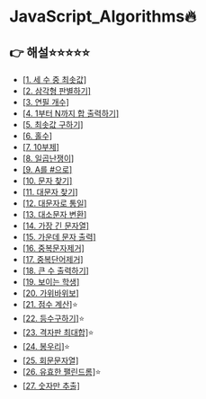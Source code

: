 # JavaScript_Algorithms🔥

## 👉 해설⭐⭐⭐⭐⭐
- [\[1. 세 수 중 최솟값\]](https://blog.naver.com/tlsgkdals71/222653941363)
- [\[2. 삼각형 판별하기\]](https://blog.naver.com/tlsgkdals71/222653948128)
- [\[3. 연필 개수\]](https://blog.naver.com/tlsgkdals71/222654064793)
- [\[4. 1부터 N까지 합 출력하기\]](https://blog.naver.com/tlsgkdals71/222654402322)
- [\[5. 최솟값 구하기\]](https://blog.naver.com/tlsgkdals71/222654448743)
- [\[6. 홀수\]](https://blog.naver.com/tlsgkdals71/222654520628)
- [\[7. 10부제\]](https://blog.naver.com/tlsgkdals71/222655561266)
- [\[8. 일곱난쟁이\]](https://blog.naver.com/tlsgkdals71/222656579186)
- [\[9. A를 #으로\]](https://blog.naver.com/tlsgkdals71/222657482640)
- [\[10. 문자 찾기\]](https://blog.naver.com/tlsgkdals71/222657547188)
- [\[11. 대문자 찾기\]](https://blog.naver.com/tlsgkdals71/222659766100)
- [\[12. 대문자로 통일\]](https://blog.naver.com/tlsgkdals71/222660970889)
- [\[13. 대소문자 변환\]](https://blog.naver.com/tlsgkdals71/222660990676)
- [\[14. 가장 긴 문자열\]](https://blog.naver.com/tlsgkdals71/222661023852)
- [\[15. 가운데 문자 출력\]](https://blog.naver.com/tlsgkdals71/222661882371)
- [\[16. 중복문자제거\]](https://blog.naver.com/tlsgkdals71/222663171710)
- [\[17. 중복단어제거\]](https://blog.naver.com/tlsgkdals71/222663209700)
- [\[18. 큰 수 출력하기\]](https://blog.naver.com/tlsgkdals71/222664266048)
- [\[19. 보이는 학생\]](https://blog.naver.com/tlsgkdals71/222664498075)
- [\[20. 가위바위보\]](https://blog.naver.com/tlsgkdals71/222665228842)
- [\[21. 점수 계산\]](https://blog.naver.com/tlsgkdals71/222666188525)⭐
- [\[22. 등수구하기\]](https://blog.naver.com/tlsgkdals71/222667284458)⭐
- [\[23. 격자판 최대합\]](https://blog.naver.com/tlsgkdals71/222668079694)⭐
- [\[24. 봉우리\]](https://blog.naver.com/tlsgkdals71/222669361685)⭐
- [\[25. 회문문자열\]](https://blog.naver.com/tlsgkdals71/222669899059)
- [\[26. 유효한 팰린드롬\]](https://blog.naver.com/tlsgkdals71/222670684584)⭐
- [\[27. 숫자만 추출\]](https://blog.naver.com/tlsgkdals71/222671347981)

